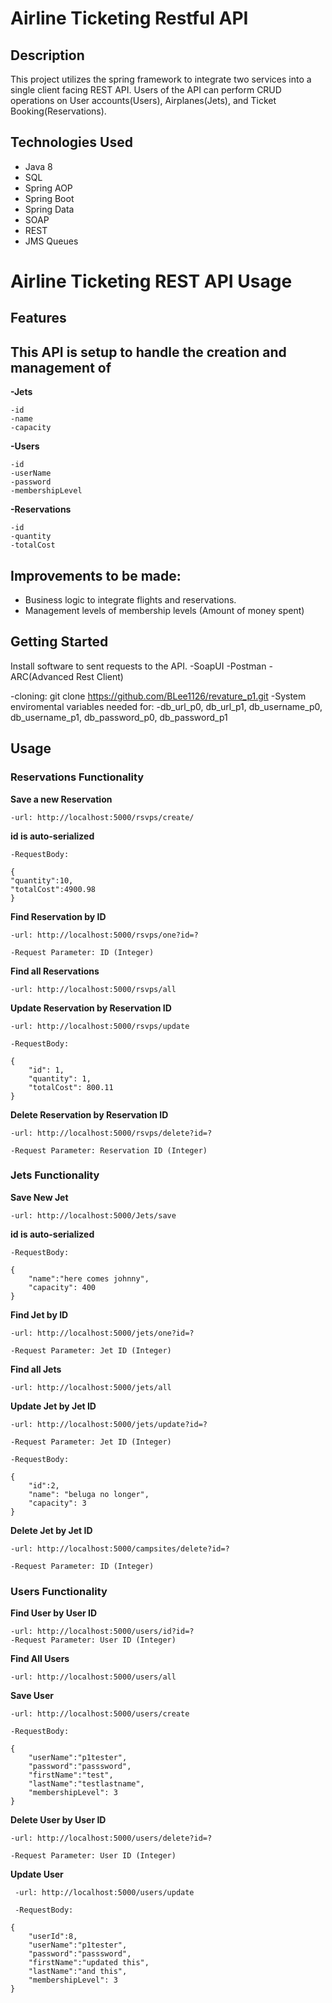 # Airline Ticketing Restful API
## Description

This project utilizes the spring framework to integrate two services into a single client facing REST API.  Users of the API can perform CRUD operations on User accounts(Users), Airplanes(Jets), and Ticket Booking(Reservations).

## Technologies Used

* Java 8
* SQL
* Spring AOP
* Spring Boot
* Spring Data
* SOAP
* REST
* JMS Queues

Airline Ticketing REST API Usage
==============================




## Features
This API is setup to handle the creation and management of
----------------------------------------------------------
**-Jets**
    
    -id
    -name
    -capacity
**-Users**
   
    -id
    -userName
    -password
    -membershipLevel
**-Reservations**
  
    -id
    -quantity
    -totalCost
    
Improvements to be made:
----------------------------------------------------------
* Business logic to integrate flights and reservations.
* Management levels of membership levels (Amount of money spent)

## Getting Started

Install software to sent requests to the API.
-SoapUI
-Postman
-ARC(Advanced Rest Client)

-cloning: git clone https://github.com/BLee1126/revature_p1.git
-System enviromental variables needed for:
-db_url_p0, db_url_p1, db_username_p0, db_username_p1, db_password_p0, db_password_p1

## Usage

### Reservations Functionality


**Save a new Reservation** 

    -url: http://localhost:5000/rsvps/create/

**id is auto-serialized**

    -RequestBody:

    {
    "quantity":10,
    "totalCost":4900.98
    }    
**Find Reservation by ID**

    -url: http://localhost:5000/rsvps/one?id=?

    -Request Parameter: ID (Integer)
   
**Find all Reservations**

    -url: http://localhost:5000/rsvps/all

**Update Reservation by Reservation ID**

    -url: http://localhost:5000/rsvps/update

    -RequestBody:

    {
        "id": 1,
        "quantity": 1,
        "totalCost": 800.11
    }
                   
**Delete Reservation by Reservation ID**

    -url: http://localhost:5000/rsvps/delete?id=?

    -Request Parameter: Reservation ID (Integer)


### Jets Functionality


**Save New Jet**

    -url: http://localhost:5000/Jets/save

**id is auto-serialized**

    -RequestBody:

    {
        "name":"here comes johnny",
        "capacity": 400
    }
    
**Find Jet by ID**

    -url: http://localhost:5000/jets/one?id=?

    -Request Parameter: Jet ID (Integer)
    
**Find all Jets**

    -url: http://localhost:5000/jets/all
    
**Update Jet by Jet ID**

    -url: http://localhost:5000/jets/update?id=?

    -Request Parameter: Jet ID (Integer)

    -RequestBody:

    {
        "id":2,
        "name": "beluga no longer",
        "capacity": 3
    }
                  
**Delete Jet by Jet ID**

    -url: http://localhost:5000/campsites/delete?id=?

    -Request Parameter: ID (Integer)
   
### Users Functionality


**Find User by User ID**

    -url: http://localhost:5000/users/id?id=?
    -Request Parameter: User ID (Integer)

**Find All Users**

    -url: http://localhost:5000/users/all
    
**Save User**

    -url: http://localhost:5000/users/create

    -RequestBody:

    {
        "userName":"p1tester",
        "password":"passsword",
        "firstName":"test",
        "lastName":"testlastname",
        "membershipLevel": 3
    }
                   
**Delete User by User ID**

    -url: http://localhost:5000/users/delete?id=?

    -Request Parameter: User ID (Integer)

 **Update User**
 
     -url: http://localhost:5000/users/update
 
     -RequestBody:

    {
        "userId":8,
        "userName":"p1tester",
        "password":"passsword",
        "firstName":"updated this",
        "lastName":"and this",
        "membershipLevel": 3
    }




